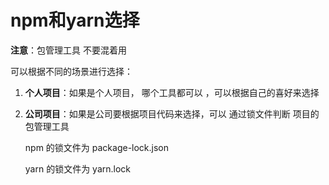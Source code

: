 # npm和yarn选择

**注意**：包管理工具 不要混着用

可以根据不同的场景进行选择：

1. **个人项目**：如果是个人项目， 哪个工具都可以 ，可以根据自己的喜好来选择 

2. **公司项目**：如果是公司要根据项目代码来选择，可以 通过锁文件判断 项目的包管理工具 

   npm 的锁文件为 package-lock.json

   yarn 的锁文件为 yarn.lock 

